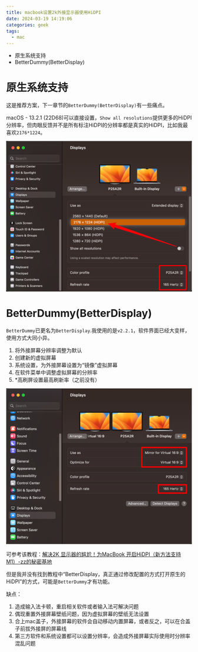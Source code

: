 ```yaml
---
title: macbook设置2k外接显示器使用HiDPI
date: 2024-03-19 14:19:06
categories: geek
tags:
  - mac
---
```


- 原生系统支持
- BetterDummy(BetterDisplay)

<!-- more -->
# 原生系统支持

这是推荐方案，下一章节的`BetterDummy(BetterDisplay)`有一些痛点。

macOS - 13.2.1 (22D68)可以直接设置，`Show all resolutions`提供更多的HiDPI分辨率，但肉眼反馈并不是所有标注HiDPI的分辨率都是真实的HiDPI，比如我最喜欢`2176*1224`。

![mac-display](mac-2k-HiDPI/mac-display.png)

# BetterDummy(BetterDisplay)

`BetterDummy`已更名为`BetterDisplay`.我使用的是`v2.2.1`，软件界面已经大变样，使用方式大同小异。
1. 将外接屏幕分辨率调整为默认
2. 创建新的虚拟屏幕
3. 系统设置，为外接屏幕设置为“镜像”虚拟屏幕
4. 在软件菜单中调整虚拟屏幕的分辨率
5. \*高刷屏设置最高刷新率（之前没有）

![mac-virtual](mac-2k-HiDPI/mac-virtual.png)

可参考该教程：[解决2K 显示器的尴尬！为MacBook 开启HiDPI（新方法支持M1）-zz的秘密基地](https://zzbloc.top/archives/turn-on-hidpi-for-macbook)

但是我并没有找到教程中“BetterDisplay，真正通过修改配置的方式打开原生的HiDPI”的方式，可能是`BetterDummy`才有功能。

缺点：
1. 造成输入法卡顿，重启相关软件或者输入法可解决问题
2. 偶现重置外接屏幕壁纸问题，因为虚拟屏幕的壁纸无法设置
3. 合上mac盖子，外接屏幕的软件会自动移动内置屏幕，或者反之，可以在合盖子前拔外接屏的屏幕线
4. 第三方软件和系统设置都可以设置分辨率，会造成外接屏幕实际使用时分辨率混乱问题
